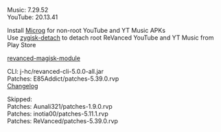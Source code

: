 Music: 7.29.52  
YouTube: 20.13.41  

Install [Microg](https://github.com/ReVanced/GmsCore/releases) for non-root YouTube and YT Music APKs  
Use [zygisk-detach](https://github.com/j-hc/zygisk-detach) to detach root ReVanced YouTube and YT Music from Play Store  

[revanced-magisk-module](https://github.com/j-hc/revanced-magisk-module)
  
CLI: j-hc/revanced-cli-5.0.0-all.jar  
Patches: E85Addict/patches-5.39.0.rvp  
[Changelog](https://github.com/E85Addict/revanced-patches/releases/tag/v5.39.0)  

Skipped:  
Patches: Aunali321/patches-1.9.0.rvp  
Patches: inotia00/patches-5.11.1.rvp    
Patches: ReVanced/patches-5.39.0.rvp    
